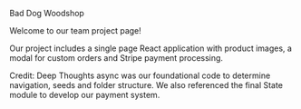 Bad Dog Woodshop

Welcome to our team project page!

Our project includes a single page React application with product images, a modal for custom orders and Stripe payment processing.


Credit: Deep Thoughts async was our foundational code to determine navigation, seeds and folder structure.  We also referenced the final State module to develop our payment system.



  <Productlist products={products} title="Beautiful woodcrafts for your home." />